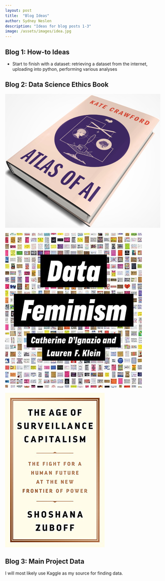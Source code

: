 ```yaml
---
layout: post
title:  "Blog Ideas"
author: Sydney Neslen
description: "Ideas for blog posts 1-3"
image: /assets/images/idea.jpg
---
```


## Blog 1: How-to Ideas
- Start to finish with a dataset: retrieving a dataset from the internet, uploading into python, performing various analyses


## Blog 2: Data Science Ethics Book
![Atlas of AI: Power Politics and the Planetary Costs of AI by Kate Crawford](https://raw.githubusercontent.com/sneslen/my386blog/main/assets/images/atlas_ai.jpg)
 
![Data Feminism by Catherine D'Ignazio and Lauren F. Klein](https://raw.githubusercontent.com/sneslen/my386blog/main/assets/images/data_feminism.jpg)
 
![The Age of Surveillance Capitalism by Shoshana Zuboff](https://raw.githubusercontent.com/sneslen/my386blog/main/assets/images/surveillance_capitalism.jpg)
 


## Blog 3: Main Project Data
I will most likely use Kaggle as my source for finding data. 

